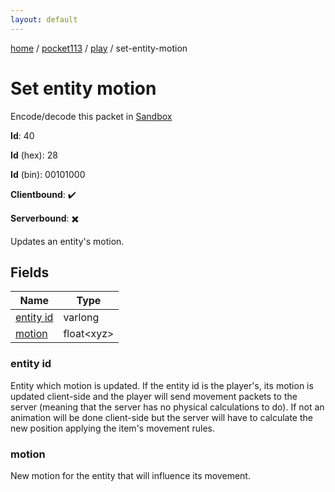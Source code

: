```yaml
---
layout: default
---
```


[home](/)  /  [pocket113](/protocol/pocket113)  /  [play](/protocol/pocket113/play)  /  set-entity-motion

# Set entity motion

Encode/decode this packet in [Sandbox](../../../sandbox/pocket113#Play.SetEntityMotion)

**Id**: 40

**Id** (hex): 28

**Id** (bin): 00101000

**Clientbound**: ✔️

**Serverbound**: ✖️

Updates an entity's motion.

## Fields

Name | Type
---|---
[entity id](#entity-id) | varlong
[motion](#motion) | float&lt;xyz&gt;

### entity id

Entity which motion is updated. If the entity id is the player's, its motion is updated client-side and the player will send movement packets to the server (meaning that the server has no physical calculations to do). If not an animation will be done client-side but the server will have to calculate the new position applying the item's movement rules.

### motion

New motion for the entity that will influence its movement.
